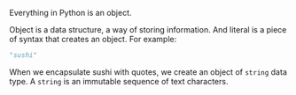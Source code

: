 Everything in Python is an object.

Object is a data structure, a way of storing information. And literal is a piece of syntax that creates an object. For example:

```py
"sushi"
```

When we encapsulate sushi with quotes, we create an object of `string` data type. A `string` is an immutable sequence of text characters.

